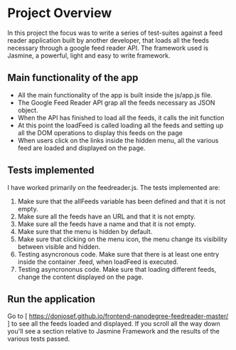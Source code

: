 # Project Overview

In this project the focus was to write a series of test-suites against a feed reader application built by another developer, that loads all the feeds necessary through a google feed reader API. The framework used is Jasmine, a powerful, light and easy to write framework.

## Main functionality of the app

* All the main functionality of the app is built inside the js/app.js file. 
* The Google Feed Reader API grap all the feeds necessary as JSON object.
* When the API has finished to load all the feeds, it calls the init function
* At this point the loadFeed is called loading all the feeds and setting up all the DOM operations to display this feeds on the page
* When users click on the links inside the hidden menu, all the various feed are loaded and displayed on the page.

## Tests implemented

I have worked primarily on the feedreader.js. The tests implemented are: 
1. Make sure that the allFeeds variable has been defined and that it is not empty. 
2. Make sure all the feeds have an URL and that it is not empty.
3. Make sure all the feeds have a name and that it is not empty.
4. Make sure that the menu is hidden by default.
5. Make sure that clicking on the menu icon, the menu change its visibility between visible and hidden.
6. Testing asyncronous code. Make sure that there is at least one entry inside the container .feed, when loadFeed is executed.
7. Testing asyncrononus code. Make sure that loading different feeds, change the content displayed on the page.


## Run the application

Go to [ https://donjosef.github.io/frontend-nanodegree-feedreader-master/ ] to see all the feeds loaded and displayed. If you scroll all the way down you'll see a section relative to Jasmine Framework and the  results of the various tests passed.